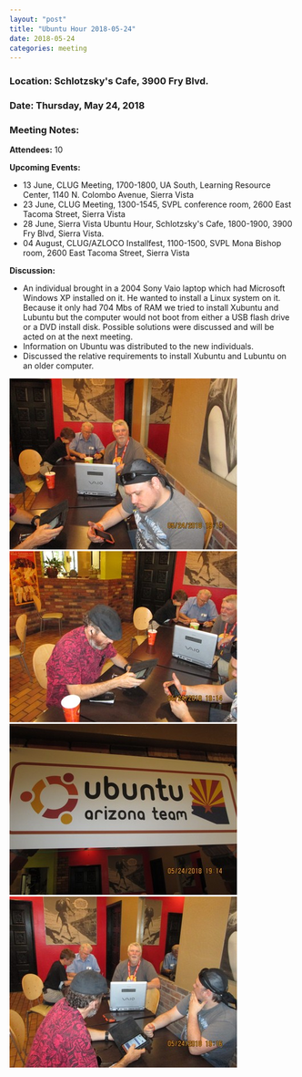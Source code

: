 ```yaml
---
layout: "post"
title: "Ubuntu Hour 2018-05-24"
date: 2018-05-24
categories: meeting
---
```


### Location: Schlotzsky's Cafe, 3900 Fry Blvd.

### Date: Thursday, May 24, 2018

### Meeting Notes:

**Attendees:** 10

**Upcoming Events:**

 * 13 June, CLUG Meeting, 1700-1800, UA South, Learning Resource Center, 1140 N. Colombo Avenue, Sierra Vista
 * 23 June, CLUG Meeting, 1300-1545, SVPL conference room, 2600 East Tacoma Street, Sierra Vista
 * 28 June, Sierra Vista Ubuntu Hour, Schlotzsky's Cafe, 1800-1900, 3900 Fry Blvd, Sierra Vista.
 * 04 August, CLUG/AZLOCO Installfest, 1100-1500, SVPL Mona Bishop room, 2600 East Tacoma Street, Sierra Vista

**Discussion:**

 * An individual brought in a 2004 Sony Vaio laptop which had Microsoft Windows XP installed on it.  He wanted to install a Linux system on it.  Because it only had 704 Mbs of RAM we tried to install Xubuntu and Lubuntu but the computer would not boot from either a USB flash drive or a DVD install disk.  Possible solutions were discussed and will be acted on at the next meeting.
 * Information on Ubuntu was distributed to the new individuals.
 * Discussed the relative requirements to install Xubuntu and Lubuntu on an older computer.

![alt text](https://raw.githubusercontent.com/CochiseLinuxUsersGroup/CochiseLinuxUsersGroup.github.io/master/images/SVUbuntuHour_2018-05-24_1-400x400.JPG)
![alt text](https://raw.githubusercontent.com/CochiseLinuxUsersGroup/CochiseLinuxUsersGroup.github.io/master/images/SVUbuntuHour_2018-05-24_2-400x400.JPG)
![alt text](https://raw.githubusercontent.com/CochiseLinuxUsersGroup/CochiseLinuxUsersGroup.github.io/master/images/SVUbuntuHour_2018-05-24_3-400x400.JPG)
![alt text](https://raw.githubusercontent.com/CochiseLinuxUsersGroup/CochiseLinuxUsersGroup.github.io/master/images/SVUbuntuHour_2018-05-24_4-400x400.JPG)
